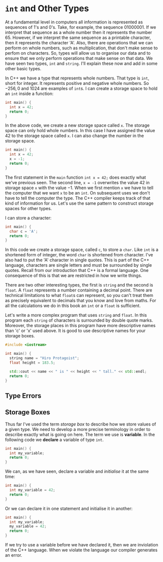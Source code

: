 
# `int` and Other Types

At a fundamental level in computers all information is represented as sequences of 1's and 0's.  Take, for example, the sequence $0100 0001$.  If we interpret that sequence as a whole number then it represents the number $65$.  However, if we interpret the same sequence as a printable character, then it represents the character 'A'.  Also, there are operations that we can perform on whole numbers, such as multiplication, that don't make sense to perfom on characters.  So, types will allow us to organise our data and to ensure that we only perform operations that make sense on that data.  We have seen two types, `int` and `string`.  I'll explain these now and add in some other basic types.

In C++ we have a type that represents whole numbers.  That type is `int`, short for integer.  It represents positive and negative whole numbers.  So $-256, 0$ and $1024$ are examples of `int`s.  I can create a storage space to hold an `int` inside a function:

```c++
int main() {
  int x = 42;
  return 0;
}
```

In the above code, we create a new storage space called `x`.  The storage space can only hold whole numbers.  In this case I have assigned the value $42$ to the storage space called `x`.  I can also change the number in the storage space.

```c++
int main() {
  int x = 42;
  x = -1;
  return 0;
}
```

The first statement in the `main` function `int x = 42;` does exactly what we've previous seen.  The second line, `x = -1` overwrites the value $42$ in storage space `x` with the value $-1$.  When we first mention `x` we have to tell the computer that we want `x` to be an `int`.  On subsequent uses we don't have to tell the computer the type.  The C++ compiler keeps track of that kind of information for us.  Let's use the same pattern to construct storage spaces for other types.

I can store a character:

```c++
int main() {
  char c = 'A';
  return 0;
}
```

In this code we create a storage space, called `c`, to store a `char`.  Like `int` is a shortened form of integer, the word `char` is shortened from character.  I've also had to put the 'A' character in single quotes.  This is part of the C++ language, characters are single letters and must be surrounded by single quotes.  Recall from our introduction that C++ is a formal language.  One consequence of this is that we are restricted in how we write things.

There are two other interesting types, the first is `string` and the second is `float`.  A `float` represents a number containing a decimal point.  There are technical limitations to what `float`s can represent, so you can't treat them as precisely equivalent to decimals that you know and love from maths.  For all the calculations we do in this book an `int` or a `float` is sufficient.

Let's write a more complex program that uses `string` and `float`.  In this program each `string` of characters is surrounded by double quote marks.  Moreover, the storage places in this program have more descriptive names than 'c' or 'x' used above.  It is good to use descriptive names for your storage boxes.

```c++
#include <iostream>

int main() {
  string name = "Hiro Protagoist";
  float height = 183.5;

  std::cout << name << " is " << height << " tall." << std::endl;
  return 0;
}
```

## Type Errors

## Storage Boxes

Thus far I've used the term _storage box_ to describe how we store values of a given type.  We need to develop a more precise terminology in order to describe exactly what is going on here.  The term we use is **variable**.  In the following code we **declare** a variable of type `int`.

```c++
int main() {
  int my_variable;
  return 0;
}
```

We can, as we have seen, declare a variable and *initialise* it at the same time:

```c++
int main() {
  int my_variable = 42;
  return 0;
}
```

Or we can declare it in one statement and initialise it in another:

```c++
int main() {
  int my_variable;
  my_variable = 42;
  return 0;
}
```

If we try to use a variable before we have declared it, then we are inviolation of the C++ language.  When we violate the language our compiler generates an error.